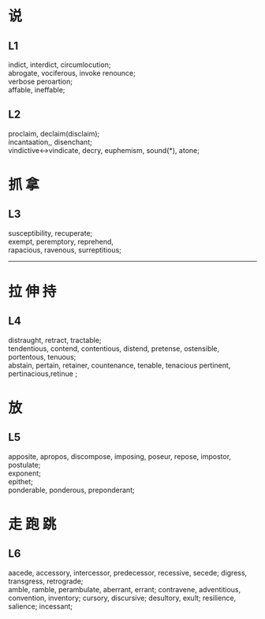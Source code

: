 # 说
## L1
indict, interdict, 
circumlocution;    
abrogate, 
vociferous, invoke
renounce;  
verbose
peroartion;  
affable, ineffable;  

## L2 
proclaim, declaim(disclaim);  
incantaation,, disenchant;  
vindictive<->vindicate, decry, euphemism, sound(*), atone;  

# 抓 拿
## L3  
susceptibility, recuperate;  
exempt, peremptory, 
reprehend,  
rapacious, ravenous, surreptitious;

---------

# 拉 伸 持 
## L4
distraught, retract, tractable;  
tendentious, contend, contentious, distend, pretense, ostensible, portentous, tenuous;  
abstain, pertain, retainer, countenance, tenable, tenacious pertinent, pertinacious,retinue ;  

# 放
## L5
apposite, apropos, discompose, imposing, poseur, repose, impostor, postulate;  
exponent;  
epithet;  
ponderable, ponderous, preponderant;    

# 走 跑 跳
## L6
aacede, accessory, intercessor, predecessor, recessive,  secede;
digress, transgress, retrograde;  
amble, ramble, perambulate, aberrant, errant;
contravene, adventitious, convention, inventory;
cursory, discursive;
desultory, exult;
resilience, salience;
incessant;




